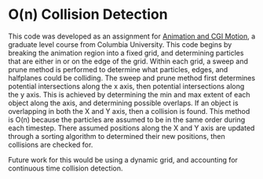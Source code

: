 # O(n) Collision Detection

This code was developed as an assignment for [Animation and CGI Motion](https://www.edx.org/course/animation-and-cgi-motion-2), a graduate level course from Columbia University. 
This code begins by breaking the animation region into a fixed grid, and determining particles that are either in or on the edge of the grid. Within each grid, a sweep and prune method is performed to determine what particles, edges, and halfplanes could be colliding. The sweep and prune method first determines potential intersections along the x axis, then potential intersections along the y axis. This is achieved by determining the min and max extent of each object along the axis, and determining possible overlaps. If an object is overlapping in both the X and Y axis, then a collision is found. This method is O(n) because the particles are assumed to be in the same order during each timestep. There assumed positions along the X and Y axis are updated through a sorting algorithm to determined their new positions, then collisions are checked for. 

Future work for this would be using a dynamic grid, and accounting for continuous time collision detection. 
